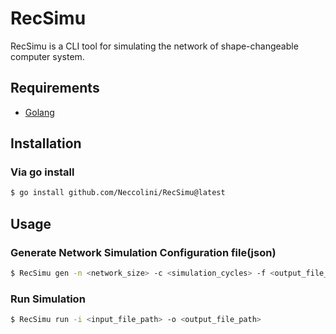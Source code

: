 # RecSimu
RecSimu is a CLI tool for simulating the network of shape-changeable computer system.


## Requirements
- [Golang](https://go.dev/)


## Installation


### Via go install
```bash
$ go install github.com/Neccolini/RecSimu@latest
```


## Usage

### Generate Network Simulation Configuration file(json)
```bash
$ RecSimu gen -n <network_size> -c <simulation_cycles> -f <output_file_path>
```

### Run Simulation
```bash
$ RecSimu run -i <input_file_path> -o <output_file_path>